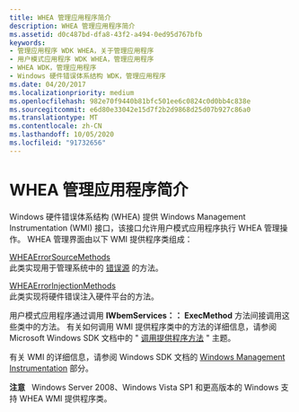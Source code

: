 ```yaml
---
title: WHEA 管理应用程序简介
description: WHEA 管理应用程序简介
ms.assetid: d0c487bd-dfa8-43f2-a494-0ed95d767bfb
keywords:
- 管理应用程序 WDK WHEA，关于管理应用程序
- 用户模式应用程序 WDK WHEA，管理应用程序
- WHEA WDK，管理应用程序
- Windows 硬件错误体系结构 WDK，管理应用程序
ms.date: 04/20/2017
ms.localizationpriority: medium
ms.openlocfilehash: 982e70f9440b81bfc501ee6c0824c0d0bb4c838e
ms.sourcegitcommit: e6d80e33042e15d7f2b2d9868d25d07b927c86a0
ms.translationtype: MT
ms.contentlocale: zh-CN
ms.lasthandoff: 10/05/2020
ms.locfileid: "91732656"
---
```

# <a name="introduction-to-whea-management-applications"></a>WHEA 管理应用程序简介


Windows 硬件错误体系结构 (WHEA) 提供 Windows Management Instrumentation (WMI) 接口，该接口允许用户模式应用程序执行 WHEA 管理操作。 WHEA 管理界面由以下 WMI 提供程序类组成：

<a href="" id="wheaerrorsourcemethods"></a>[WHEAErrorSourceMethods](/windows-hardware/drivers/ddi/_whea/)  
此类实现用于管理系统中的 [错误源](hardware-errors-and-error-sources.md) 的方法。

<a href="" id="wheaerrorinjectionmethods"></a>[WHEAErrorInjectionMethods](/windows-hardware/drivers/ddi/_whea/)  
此类实现将硬件错误注入硬件平台的方法。

用户模式应用程序通过调用 **IWbemServices：： ExecMethod** 方法间接调用这些类中的方法。 有关如何调用 WMI 提供程序类中的方法的详细信息，请参阅 Microsoft Windows SDK 文档中的 " [调用提供程序方法](/windows/win32/wmisdk/calling-a-provider-method) " 主题。

有关 WMI 的详细信息，请参阅 Windows SDK 文档的 [Windows Management Instrumentation](/windows/win32/wmisdk/wmi-start-page) 部分。

**注意**   Windows Server 2008、Windows Vista SP1 和更高版本的 Windows 支持 WHEA WMI 提供程序类。

 

